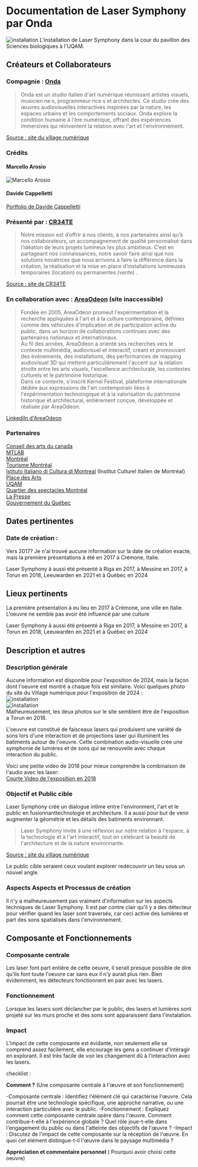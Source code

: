 # Documentation de Laser Symphony par Onda
![installation](Media/Images/Laser_symphony_instalation.png)
L'installation de Laser Symphony dans la cour du pavillon des Sciences biologiques à l'UQAM.

## Créateurs et Collaborateurs

### Compagnie : [Onda](https://ondastudio.art/) 

> Onda est un studio italien d'art numérique réunissant artistes visuels, musicien·ne·s, programmeur·rice·s et architectes. Ce studio crée des œuvres audiovisuelles interactives inspirées par la nature, les espaces urbains et les comportements sociaux. Onda explore la condition humaine à l'ère numérique, offrant des expériences immersives qui réinventent la relation avec l'art et l'environnement.

[Source : site du village numérique](https://village-numerique.mutek.org/fr/installations/laser-symphony-par-onda)

### Crédits 

#### Marcello Arosio <br>
![Marcello Arosio](Media/Images/Marcello_Arosio.jpg)

#### Davide Cappelletti <br>
[Portfolio de Davide Cappelletti](https://zipzupzap.com/#portfolio)

### Présenté par : [CR34TE](https://cr34te.ca/)

>Notre mission est d’offrir à nos clients, à nos partenaires ainsi qu’à nos collaborateurs, un accompagnement de qualité personnalisé dans l’idéation de leurs projets lumineux les plus ambitieux. C’est en partageant nos connaissances, notre savoir faire ainsi que nos solutions novatrices que nous arrivons à faire la différence dans la création, la réalisation et la mise en place d’installations lumineuses temporaires  (location) ou permanentes (vente) .

[Source : site de CR34TE](https://cr34te.ca/a-propos/)

### En collaboration avec : [AreaOdeon](https://www.areaodeon.org/en/) (site inaccessible)

>Fondée en 2005, AreaOdeon promeut l'expérimentation et la recherche appliquées à l'art et à la culture contemporaine, définies comme des véhicules d'implication et de participation active du public, dans un horizon de collaborations continues avec des partenaires nationaux et internationaux. <br>
>Au fil des années, AreaOdeon a orienté ses recherches vers le contexte multimédia, audiovisuel et interactif, créant et promouvant des événements, des installations, des performances de mapping audiovisuel 3D qui mettent particulièrement l'accent sur la relation étroite entre les arts visuels, l'excellence architecturale, les contextes culturels et le patrimoine historique.<br>
>Dans ce contexte, s'inscrit Kernel Festival, plateforme internationale dédiée aux expressions de l'art contemporain liées à l'expérimentation technologique et à la valorisation du patrimoine historique et architectural, entièrement conçue, développée et réalisée par AreaOdeon.

[LinkediIn d'AreaOdeon](https://fr.linkedin.com/company/areaodeon)

### Partenaires 

[Conseil des arts du canada](https://conseildesarts.ca/) <br>
[MTLAB](https://mtlab.ca/) <br>
[Montréal](https://montreal.ca/) <br>
[Tourisme Montréal](https://www.mtl.org/fr) <br>
[Istituto Italiano di Cultura di Montreal](https://iicmontreal.esteri.it/fr/) (Institut Culturel Italien de Montréal) <br>
[Place des Arts](https://placedesarts.com/fr) <br>
[UQAM](https://uqam.ca/) <br>
[Quartier des spectacles Montréal](https://www.quartierdesspectacles.com/fr/) <br>
[La Presse](https://www.lapresse.ca/) <br>
[Gouvernement du Québec](https://www.quebec.ca/) 

## Dates pertinentes

### Date de création :

Vers 2017? Je n'ai trouvé aucune information sur la date de création exacte, mais la première présentations à été en 2017 à Crémone, Italie.

Laser Symphony à aussi été présenté à Riga en 2017, à Messine en 2017, à Torun en 2018, Leeuwarden en 2021 et à Québec en 2024

## Lieux pertinents 

La première présentation à eu lieu en 2017 à Crémone, une ville en Italie. L'oeuvre ne semble pas avoir été influencé par une culture

Laser Symphony à aussi été présenté à Riga en 2017, à Messine en 2017, à Torun en 2018, Leeuwarden en 2021 et à Québec en 2024

## Description et autres

### Description générale 

Aucune information est disponible pour l'exposition de 2024, mais la façon dont l'oeuvre est montré a chaque fois est similaire. Voici quelques photo du site du Village numérique pour l'exposition de 2024 : <br>
![installation](Media/Images/Laser_symphony_instalation.png) <br>
![installation](Media/Images/LaserSymphony-Torun.png) <br>
Malheureusement, les deux photos sur le site semblent être de l'exposition a Torun en 2018.

L'oeuvre est constitué de faisceaux lasers qui produisent une variété de sons lors d'une interaction et de projections laser qui illuminent les batiments autour de l'oeuvre. Cette combination audio-visuelle crée une symphonie de lumières et de sons qui se renouvelle avec chaque interaction du public.

Voici une petite video de 2018 pour mieux comprendre la combinaison de l'audio avec les laser: <br>
[Courte Video de l'exposition en 2018](https://vimeo.com/316975651)

### Objectif et Public cible

Laser Symphony crée un dialogue intime entre l'environment, l'art et le public en fusionnanttechnologie et architecture. Il a aussi pour but de venir augmenter la géométrie et les détails des batiments environnant.

>Laser Symphony invite à une réflexion sur notre relation à l'espace, à la technologie et à l'art interactif, tout en célébrant la beauté de l'architecture et de la nature environnante. <br>

[Source : site du village numérique](https://village-numerique.mutek.org/fr/installations/laser-symphony-par-onda)

Le public cible seraient ceux voulant explorer redécouvrir un lieu sous un nouvel angle.

### Aspects Aspects et Processus de création

Il n'y a malheureusement pas vraiment d'information sur les aspects techniques de Laser Symphony. Il est par contre clair qu'il y a des détecteur pour vérifier quand les laser sont traversés, car ceci active des lumières et part des sons spatialisés dans l'environnement. 

## Composante et Fonctionnements

### Composante centrale

Les laser font part entière de cette oeuvre, il serait presque possible de dire qu'ils font toute l'oeuvre car sans eux il n'y aurait plus rien. Bien évidemment, les détecteurs fonctionnent en pair avec les lasers.

### Fonctionnement 

Lorsque les lasers sont déclancher par le public, des lasers et lumières sont projeté sur les murs proche et des sons sont apparaissent dans l'instalation.

### Impact 

L'impact de cette composante est évidante, non seulement elle se comprend assez facilement, elle encourage les gens a continuer d'intéragir en explorant. Il est très facile de voir les changement dû à l'interaction avec les lasers.

checklist :

**Comment ?**
(Une composante centrale à l'œuvre et son fonctionnement)

-Composante centrale : Identifiez l'élément clé qui caractérise l'œuvre. Cela pourrait être une technologie spécifique, une approche narrative, ou une interaction particulière avec le public.
-Fonctionnement : Expliquez comment cette composante centrale opère dans l'œuvre. Comment contribue-t-elle à l'expérience globale ? Quel rôle joue-t-elle dans l'engagement du public ou dans l'atteinte des objectifs de l'œuvre ?
-Impact : Discutez de l'impact de cette composante sur la réception de l'œuvre. En quoi cet élément distingue-t-il l'œuvre dans le paysage multimédia ?


**Appréciation et commentaire personnel**
( Pourquoi avoir choisi cette oeuvre)
